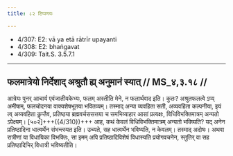 ```yaml
---
title: ८२ टिप्पणयः

---
```

- 4/307: E2: vā ya etā rātrīr upayanti
- 4/308: E2: bhaṅgavat
- 4/309: Tait.S. 3.5.7.1

____________________________________________


## फलमात्रेयो निर्देशाद् अश्रुतौ ह्य् अनुमानं स्यात् // MS_४,३.१८ //

आत्रेयः पुनर् आचार्य एवंजातीयकेभ्यः, फलम् अस्तीति मेने, न फलार्थवाद इति। कुतः? अश्रुतफलत्वे ऽप्य् अमीषाम्, फलचोदनया वाक्यशेषभूतया भवितव्यम्। तस्माद् अन्या व्यवहिता सती, अव्यवहिता कल्पनीया, इयं त्व् अव्यवहिता कॣप्तैव, प्रतिष्ठया ब्रह्मवर्चससत्तया च समभिव्याहार आसां प्रत्यक्षः, विधिविभक्तिमात्रम् अन्यतो ऽपेक्ष्यम्।
[५०२]+++({4/310})+++ आह, कथं केवलं विधिविभक्तिमात्रम् अन्यतो भविष्यति? यद् अनेन प्रतिष्ठादिना धात्वर्थेन संभन्त्स्यत इति। उच्यते, सह धात्वर्थेन भविष्यति, न केवलम्। तस्माद् अदोषः। अथवा रात्रीणां या विधायिका विभक्तिः, सा इमम् अपि प्रतिष्ठादिविशेषं विधास्यति प्रयोगवचनेन, स्तुतिर् वा सह प्रतिष्ठादिभिर् विधात्री भविष्यतीति।
